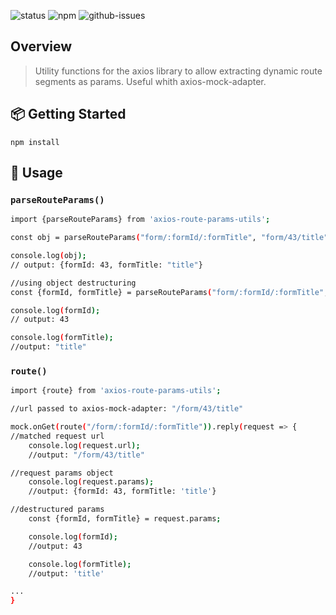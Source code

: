 ![status]
![npm]
![github-issues]


## Overview
> Utility functions for the axios library to allow extracting dynamic route segments as params.  Useful whith axios-mock-adapter.

## 📦 Getting Started

```
npm install
```

## 🚀 Usage

### `parseRouteParams()`
```sh
import {parseRouteParams} from 'axios-route-params-utils';

const obj = parseRouteParams("form/:formId/:formTitle", "form/43/title");

console.log(obj);
// output: {formId: 43, formTitle: "title"}

//using object destructuring
const {formId, formTitle} = parseRouteParams("form/:formId/:formTitle", "form/43/title");

console.log(formId);
// output: 43

console.log(formTitle);
//output: "title"
```


### `route()`
```sh
import {route} from 'axios-route-params-utils';

//url passed to axios-mock-adapter: "/form/43/title"

mock.onGet(route("/form/:formId/:formTitle")).reply(request => {
//matched request url
    console.log(request.url);
    //output: "/form/43/title"

//request params object
    console.log(request.params);
    //output: {formId: 43, formTitle: 'title'}

//destructured params
    const {formId, formTitle} = request.params;

    console.log(formId); 
    //output: 43

    console.log(formTitle); 
    //output: 'title'

...
}

```

<!--- Links --->
[status]: https://img.shields.io/github/workflow/status/eddielee394/axios-route-params-utils/Build
[github-issues]: https://img.shields.io/github/issues/eddielee394/axios-route-params-utils
[npm]: https://img.shields.io/npm/v/@eddielee394/axios-route-params-utils
